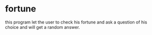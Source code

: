 # fortune


this program let the user to check his fortune and ask a question of his choice and will get a random answer.
